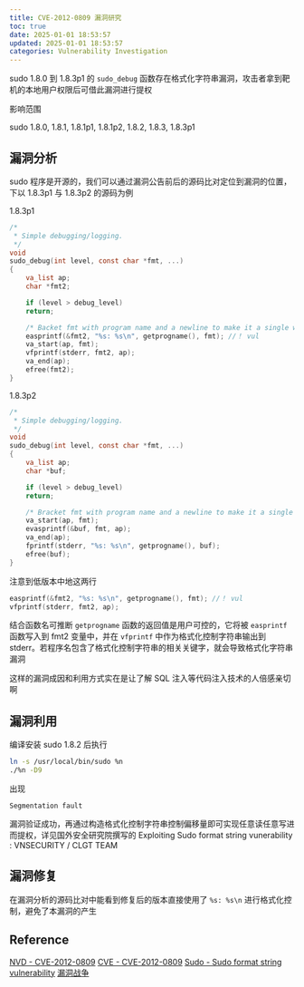 ```yaml
---
title: CVE-2012-0809 漏洞研究
toc: true
date: 2025-01-01 18:53:57
updated: 2025-01-01 18:53:57
categories: Vulnerability Investigation
---
```


sudo 1.8.0 到 1.8.3p1 的 `sudo_debug` 函数存在格式化字符串漏洞，攻击者拿到靶机的本地用户权限后可借此漏洞进行提权

影响范围

sudo 1.8.0, 1.8.1, 1.8.1p1, 1.8.1p2, 1.8.2, 1.8.3, 1.8.3p1

<!--more-->

## 漏洞分析

sudo 程序是开源的，我们可以通过漏洞公告前后的源码比对定位到漏洞的位置，下以 1.8.3p1 与 1.8.3p2 的源码为例

1.8.3p1

```C
/*
 * Simple debugging/logging.
 */
void
sudo_debug(int level, const char *fmt, ...)
{
    va_list ap;
    char *fmt2;

    if (level > debug_level)
	return;

    /* Backet fmt with program name and a newline to make it a single write */
    easprintf(&fmt2, "%s: %s\n", getprogname(), fmt); //！ vul
    va_start(ap, fmt);
    vfprintf(stderr, fmt2, ap);
    va_end(ap);
    efree(fmt2);
}
```

1.8.3p2

```C
/*
 * Simple debugging/logging.
 */
void
sudo_debug(int level, const char *fmt, ...)
{
    va_list ap;
    char *buf;

    if (level > debug_level)
	return;

    /* Bracket fmt with program name and a newline to make it a single write */
    va_start(ap, fmt);
    evasprintf(&buf, fmt, ap);
    va_end(ap);
    fprintf(stderr, "%s: %s\n", getprogname(), buf);
    efree(buf);
}
```

注意到低版本中地这两行

```C
easprintf(&fmt2, "%s: %s\n", getprogname(), fmt); //！ vul
vfprintf(stderr, fmt2, ap);
```

结合函数名可推断 `getprogname` 函数的返回值是用户可控的，它将被 `easprintf` 函数写入到 fmt2 变量中，并在 `vfprintf` 中作为格式化控制字符串输出到 stderr。若程序名包含了格式化控制字符串的相关关键字，就会导致格式化字符串漏洞

这样的漏洞成因和利用方式实在是让了解 SQL 注入等代码注入技术的人倍感亲切啊

## 漏洞利用

编译安装 sudo 1.8.2 后执行

```sh
ln -s /usr/local/bin/sudo %n
./%n -D9
```

出现

```plaintext
Segmentation fault
```

漏洞验证成功，再通过构造格式化控制字符串控制偏移量即可实现任意读任意写进而提权，详见国外安全研究院撰写的 Exploiting Sudo format string vunerability : VNSECURITY / CLGT TEAM

## 漏洞修复

在漏洞分析的源码比对中能看到修复后的版本直接使用了 `%s: %s\n` 进行格式化控制，避免了本漏洞的产生

## Reference

[NVD - CVE-2012-0809](https://nvd.nist.gov/vuln/detail/CVE-2012-0809)
[CVE - CVE-2012-0809](https://cve.mitre.org/cgi-bin/cvename.cgi?name=CVE-2012-0809)
[Sudo - Sudo format string vulnerability](https://www.sudo.ws/security/advisories/sudo_debug/)
[漏洞战争](https://book.douban.com/subject/26830238/)
